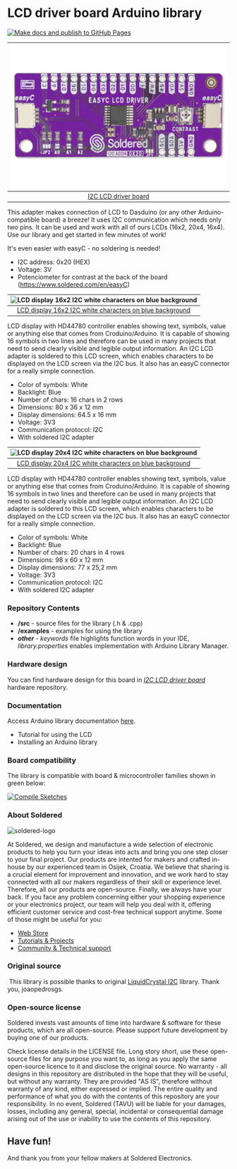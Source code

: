 # LCD driver board Arduino library

[![Make docs and publish to GitHub Pages](https://github.com/SolderedElectronics/Soldered-LCD-library/actions/workflows/make_docs.yml/badge.svg?branch=dev)](https://github.com/SolderedElectronics/Soldered-LCD-library/actions/workflows/make_docs.yml)

| ![I2C LCD driver board](https://github.com/SolderedElectronics/I2C-LCD-driver-board-hardware-design/blob/main/OUTPUTS/V1.2.2/333003.jpg) |
| :---------------------------------------------------------------------------------------------: |
| [I2C LCD driver board](https://www.solde.red/333003)       
                                                   

This adapter makes connection of LCD to Dasduino (or any other Arduino-compatible board) a breeze! It uses I2C communication which needs only two pins. It can be used and work with all of ours LCDs (16x2, 20x4, 16x4). Use our library and get started in few minutes of work!

It's even easier with easyC - no soldering is needed!

- I2C address: 0x20 (HEX)
- Voltage: 3V
- Potenciometer for contrast at the back of the board
(https://www.soldered.com/en/easyC)

| ![LCD display 16x2 I2C white characters on blue background](https://upload.wikimedia.org/wikipedia/commons/8/8f/Example_image.svg) |
| :---------------------------------------------------------------------------------------------: |
| [LCD display 16x2 I2C white characters on blue background](https://www.solde.red/333171)   

LCD display with HD44780 controller enables showing text, symbols, value or anything else that comes from Croduino/Arduino. It is capable of showing 16 symbols in two lines and therefore can be used in many projects that need to send clearly visible and legible output information. An I2C LCD adapter is soldered to this LCD screen, which enables characters to be displayed on the LCD screen via the I2C bus. It also has an easyC connector for a really simple connection.

- Color of symbols: White
- Backlight: Blue
- Number of chars: 16 chars in 2 rows
- Dimensions: 80 x 36 x 12 mm
- Display dimensions: 64.5 x 16 mm
- Voltage: 3V3
- Communication protocol: I2C
- With soldered I2C adapter

| ![LCD display 20x4 I2C white characters on blue background](https://upload.wikimedia.org/wikipedia/commons/8/8f/Example_image.svg) |
| :---------------------------------------------------------------------------------------------: |
| [LCD display 20x4 I2C white characters on blue background](https://www.solde.red/333172)     

LCD display with HD44780 controller enables showing text, symbols, value or anything else that comes from Croduino/Arduino. It is capable of showing 16 symbols in two lines and therefore can be used in many projects that need to send clearly visible and legible output information. An I2C LCD adapter is soldered to this LCD screen, which enables characters to be displayed on the LCD screen via the I2C bus. It also has an easyC connector for a really simple connection.

- Color of symbols: White
- Backlight: Blue
- Number of chars: 20 chars in 4 rows
- Dimensions: 98 x 60 x 12 mm
- Display dimensions: 77 x 25,2 mm
- Voltage: 3V3
- Communication protocol: I2C
- With soldered I2C adapter

### Repository Contents
- **/src** - source files for the library (.h & .cpp)
- **/examples** - examples for using the library
- ***other*** - *keywords* file highlights function words in your IDE, *library.properties* enables implementation with Arduino Library Manager.

### Hardware design
You can find hardware design for this board in [*I2C LCD driver board*](https://github.com/SolderedElectronics/I2C-LCD-driver-board-hardware-design) hardware repository.

### Documentation

Access Arduino library documentation [here](https://SolderedElectronics.github.io/Soldered-LCD-library).

- Tutorial for using the LCD
- Installing an Arduino library

### Board compatibility

The library is compatible with board & microcontroller families shown in green below: 

[![Compile Sketches](http://github-actions.40ants.com/SolderedElectronics/Soldered-LCD-library/matrix.svg?branch=dev&only=Compile%20Sketches)](https://github.com/SolderedElectronics/Soldered-LCD-library/actions/workflows/compile_test.yml)


### About Soldered
<img src="https://raw.githubusercontent.com/e-radionicacom/Soldered-Generic-Arduino-Library/dev/extras/Soldered-logo-color.png" alt="soldered-logo" width="500"/>

At Soldered, we design and manufacture a wide selection of electronic products to help you turn your ideas into acts and bring you one step closer to your final project. Our products are intented for makers and crafted in-house by our experienced team in Osijek, Croatia. We believe that sharing is a crucial element for improvement and innovation, and we work hard to stay connected with all our makers regardless of their skill or experience level. Therefore, all our products are open-source. Finally, we always have your back. If you face any problem concerning either your shopping experience or your electronics project, our team will help you deal with it, offering efficient customer service and cost-free technical support anytime. Some of those might be useful for you:

- [Web Store](https://www.soldered.com/shop)
- [Tutorials & Projects](https://soldered.com/learn)
- [Community & Technical support](https://soldered.com/community)


### Original source
​
This library is possible thanks to original [LiquidCrystal I2C](https://github.com/fdebrabander/Arduino-LiquidCrystal-I2C-library) library. Thank you, joaopedrosgs. 


### Open-source license
Soldered invests vast amounts of time into hardware & software for these products, which are all open-source. Please support future development by buying one of our products. 

Check license details in the LICENSE file. Long story short, use these open-source files for any purpose you want to, as long as you apply the same open-source licence to it and disclose the original source. No warranty - all designs in this repository are distributed in the hope that they will be useful, but without any warranty. They are provided "AS IS", therefore without warranty of any kind, either expressed or implied. The entire quality and performance of what you do with the contents of this repository are your responsibility. In no event, Soldered (TAVU) will be liable for your damages, losses, including any general, special, incidental or consequential damage arising out of the use or inability to use the contents of this repository. 

## Have fun! 
And thank you from your fellow makers at Soldered Electronics.